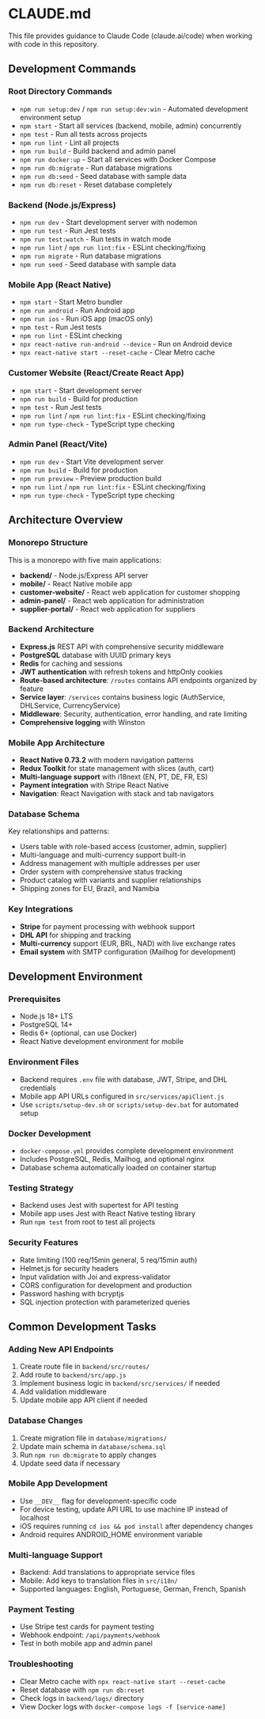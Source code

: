 # CLAUDE.md

This file provides guidance to Claude Code (claude.ai/code) when working with code in this repository.

## Development Commands

### Root Directory Commands
- `npm run setup:dev` / `npm run setup:dev:win` - Automated development environment setup
- `npm start` - Start all services (backend, mobile, admin) concurrently
- `npm test` - Run all tests across projects
- `npm run lint` - Lint all projects
- `npm run build` - Build backend and admin panel
- `npm run docker:up` - Start all services with Docker Compose
- `npm run db:migrate` - Run database migrations
- `npm run db:seed` - Seed database with sample data
- `npm run db:reset` - Reset database completely

### Backend (Node.js/Express)
- `npm run dev` - Start development server with nodemon
- `npm run test` - Run Jest tests
- `npm run test:watch` - Run tests in watch mode
- `npm run lint` / `npm run lint:fix` - ESLint checking/fixing
- `npm run migrate` - Run database migrations
- `npm run seed` - Seed database with sample data

### Mobile App (React Native)
- `npm start` - Start Metro bundler
- `npm run android` - Run Android app
- `npm run ios` - Run iOS app (macOS only)
- `npm test` - Run Jest tests
- `npm run lint` - ESLint checking
- `npx react-native run-android --device` - Run on Android device
- `npx react-native start --reset-cache` - Clear Metro cache

### Customer Website (React/Create React App)
- `npm start` - Start development server
- `npm run build` - Build for production
- `npm test` - Run Jest tests
- `npm run lint` / `npm run lint:fix` - ESLint checking/fixing
- `npm run type-check` - TypeScript type checking

### Admin Panel (React/Vite)
- `npm run dev` - Start Vite development server
- `npm run build` - Build for production
- `npm run preview` - Preview production build
- `npm run lint` / `npm run lint:fix` - ESLint checking/fixing
- `npm run type-check` - TypeScript type checking

## Architecture Overview

### Monorepo Structure
This is a monorepo with five main applications:
- **backend/** - Node.js/Express API server
- **mobile/** - React Native mobile app
- **customer-website/** - React web application for customer shopping
- **admin-panel/** - React web application for administration
- **supplier-portal/** - React web application for suppliers

### Backend Architecture
- **Express.js** REST API with comprehensive security middleware
- **PostgreSQL** database with UUID primary keys
- **Redis** for caching and sessions
- **JWT authentication** with refresh tokens and httpOnly cookies
- **Route-based architecture**: `/routes` contains API endpoints organized by feature
- **Service layer**: `/services` contains business logic (AuthService, DHLService, CurrencyService)
- **Middleware**: Security, authentication, error handling, and rate limiting
- **Comprehensive logging** with Winston

### Mobile App Architecture
- **React Native 0.73.2** with modern navigation patterns
- **Redux Toolkit** for state management with slices (auth, cart)
- **Multi-language support** with i18next (EN, PT, DE, FR, ES)
- **Payment integration** with Stripe React Native
- **Navigation**: React Navigation with stack and tab navigators

### Database Schema
Key relationships and patterns:
- Users table with role-based access (customer, admin, supplier)
- Multi-language and multi-currency support built-in
- Address management with multiple addresses per user
- Order system with comprehensive status tracking
- Product catalog with variants and supplier relationships
- Shipping zones for EU, Brazil, and Namibia

### Key Integrations
- **Stripe** for payment processing with webhook support
- **DHL API** for shipping and tracking
- **Multi-currency** support (EUR, BRL, NAD) with live exchange rates
- **Email system** with SMTP configuration (Mailhog for development)

## Development Environment

### Prerequisites
- Node.js 18+ LTS
- PostgreSQL 14+
- Redis 6+ (optional, can use Docker)
- React Native development environment for mobile

### Environment Files
- Backend requires `.env` file with database, JWT, Stripe, and DHL credentials
- Mobile app API URLs configured in `src/services/apiClient.js`
- Use `scripts/setup-dev.sh` or `scripts/setup-dev.bat` for automated setup

### Docker Development
- `docker-compose.yml` provides complete development environment
- Includes PostgreSQL, Redis, Mailhog, and optional nginx
- Database schema automatically loaded on container startup

### Testing Strategy
- Backend uses Jest with supertest for API testing
- Mobile app uses Jest with React Native testing library
- Run `npm test` from root to test all projects

### Security Features
- Rate limiting (100 req/15min general, 5 req/15min auth)
- Helmet.js for security headers
- Input validation with Joi and express-validator
- CORS configuration for development and production
- Password hashing with bcryptjs
- SQL injection protection with parameterized queries

## Common Development Tasks

### Adding New API Endpoints
1. Create route file in `backend/src/routes/`
2. Add route to `backend/src/app.js`
3. Implement business logic in `backend/src/services/` if needed
4. Add validation middleware
5. Update mobile app API client if needed

### Database Changes
1. Create migration file in `database/migrations/`
2. Update main schema in `database/schema.sql`
3. Run `npm run db:migrate` to apply changes
4. Update seed data if necessary

### Mobile App Development
- Use `__DEV__` flag for development-specific code
- For device testing, update API URL to use machine IP instead of localhost
- iOS requires running `cd ios && pod install` after dependency changes
- Android requires ANDROID_HOME environment variable

### Multi-language Support
- Backend: Add translations to appropriate service files
- Mobile: Add keys to translation files in `src/i18n/`
- Supported languages: English, Portuguese, German, French, Spanish

### Payment Testing
- Use Stripe test cards for payment testing
- Webhook endpoint: `/api/payments/webhook`
- Test in both mobile app and admin panel

### Troubleshooting
- Clear Metro cache with `npx react-native start --reset-cache`
- Reset database with `npm run db:reset`
- Check logs in `backend/logs/` directory
- View Docker logs with `docker-compose logs -f [service-name]`
